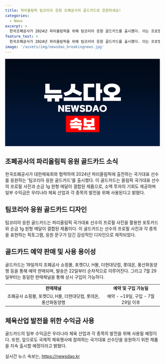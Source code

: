 ```yaml
---
title: 파리올림픽 팀코리아 응원 조폐공사의 골드카드로 응원하세요!
categories:
  - News
excerpt: >
  한국조폐공사가 2024년 파리올림픽을 위해 팀코리아 응원 골드카드를 출시했다. 이는 프로필 사진과 순금 1g 원형 메달을 결합한 제품으로, 국가대표 선수를 응원하는 열망을 담았다. 이 제품은 쇼핑몰을 통해 예약 판매되며 일부 수익금은 체육 산업과 각 종목의 발전을 지원하는 데 사용될 예정이다. 이를 통해 소액 투자의 기회를 제공하고, 향후 국제적 체육행사에 참여하는 국가대표 선수단을 응원하기 위한 제품을 출시할 계획이다.
feature_text: >
  한국조폐공사가 2024년 파리올림픽을 위해 팀코리아 응원 골드카드를 출시했다. 이는 프로필 사진과 순금 1g 원형 메달을 결합한 제품으로, 국가대표 선수를 응원하는 열망을 담았다. 이 제품은 쇼핑몰을 통해 예약 판매되며 일부 수익금은 체육 산업과 각 종목의 발전을 지원하는 데 사용될 예정이다. 이를 통해 소액 투자의 기회를 제공하고, 향후 국제적 체육행사에 참여하는 국가대표 선수단을 응원하기 위한 제품을 출시할 계획이다.
image: '/assets/img/newsdao_breakingnews.jpg'
---
```


<p><img src="/assets/img/newsdao_breakingnews.jpg" alt="bookingtag 속보" /></p>

<h2 data-ke-size="size26">조폐공사의 파리올림픽 응원 골드카드 소식</h2>

<p data-ke-size="size16">한국조폐공사가 대한체육회와 협력하여 2024년 파리올림픽에 출전하는 국가대표 선수를 응원하는 '팀코리아 응원 골드카드'를 출시했다. 이 골드카드는 올림픽 국가대표 선수의 프로필 사진과 순금 1g 원형 메달이 결합된 제품으로, 소액 투자의 기회도 제공하며 일부 수익금은 우리나라 체육 산업과 각 종목의 발전을 위해 사용된다고 밝혔다.</p>

<h2 data-ke-size="size26">팀코리아 응원 골드카드 디자인</h2>

<p data-ke-size="size16">팀코리아 응원 골드카드는 파리올림픽 국가대표 선수의 프로필 사진을 활용한 포토카드와 순금 1g 원형 메달이 결합된 제품이다. 이 골드카드는 선수의 프로필 사진과 각 종목을 표현하는 픽토그램, 응원 문구가 담긴 감성적인 디자인으로 제작되었다.</p>

<h2 data-ke-size="size26">골드카드 예약 판매 및 사용 용이성</h2>

<p data-ke-size="size16">골드카드는 19일까지 조폐공사 쇼핑몰, 포켓CU, H몰, 더현대닷컴, 롯데온, 풍산화동양행 등을 통해 예약 판매되며, 발송은 22일부터 순차적으로 이루어진다. 그리고 7월 29일부터는 동일한 판매채널을 통해 상시 구입이 가능하다.</p>

<table>
  <tbody>
    <tr>
      <td style="text-align: center; height: 17px;"><b>판매채널</b></td>
      <td style="text-align: center; height: 17px;"><b>예약 및 구입 가능일</b></td>
    </tr>
    <tr>
      <td style="text-align: center; height: 17px;">조폐공사 쇼핑몰, 포켓CU, H몰, 더현대닷컴, 롯데온, 풍산화동양행</td>
      <td style="text-align: center; height: 17px;">예약 - ~19일, 구입 - 7월 29일 이후</td>
    </tr>
  </tbody>
</table>

<h2 data-ke-size="size26">체육산업 발전을 위한 수익금 사용</h2>

<p data-ke-size="size16">골드카드의 일부 수익금은 우리나라 체육 산업과 각 종목의 발전을 위해 사용될 예정이다. 또한, 앞으로도 국제적 체육행사에 참여하는 국가대표 선수단을 응원하기 위한 제품을 지속 출시할 예정이라고 밝혔다.</p>
실시간 뉴스 속보는, <a href="https://newsdao.kr" rel="dofollow">https://newsdao.kr</a>


